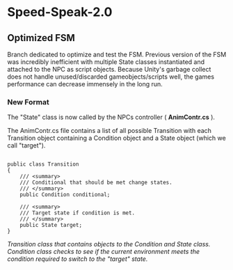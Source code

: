 # Speed-Speak-2.0

## Optimized FSM
Branch dedicated to optimize and test the FSM.
Previous version of the FSM was incredibly inefficient with multiple State classes instantiated and attached to the NPC as script objects.
Because Unity's garbage collect does not handle unused/discarded gameobjects/scripts well, the games performance can decrease immensely in the long run.

### New Format
The "State" class is now called by the NPCs controller ( **AnimContr.cs** ).

The AnimContr.cs file contains a list of all possible Transition with each Transition object containing a Condition object and a State object (which we call "target").

```

public class Transition
{
    /// <summary>
    /// Conditional that should be met change states.
    /// </summary>
    public Condition conditional;

    /// <summary>
    /// Target state if condition is met.
    /// </summary>
    public State target;
}

```
*Transition class that contains objects to the Condition and State class. Condition class checks to see if the current environment meets the condition required to switch to the "target" state.*
